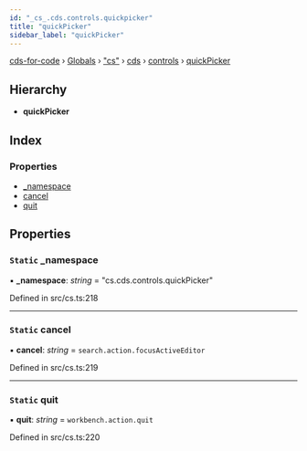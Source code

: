 ```yaml
---
id: "_cs_.cds.controls.quickpicker"
title: "quickPicker"
sidebar_label: "quickPicker"
---
```


[cds-for-code](../index.md) › [Globals](../globals.md) › ["cs"](../modules/_cs_.md) › [cds](../modules/_cs_.cds.md) › [controls](../modules/_cs_.cds.controls.md) › [quickPicker](_cs_.cds.controls.quickpicker.md)

## Hierarchy

* **quickPicker**

## Index

### Properties

* [_namespace](_cs_.cds.controls.quickpicker.md#static-_namespace)
* [cancel](_cs_.cds.controls.quickpicker.md#static-cancel)
* [quit](_cs_.cds.controls.quickpicker.md#static-quit)

## Properties

### `Static` _namespace

▪ **_namespace**: *string* = "cs.cds.controls.quickPicker"

Defined in src/cs.ts:218

___

### `Static` cancel

▪ **cancel**: *string* = `search.action.focusActiveEditor`

Defined in src/cs.ts:219

___

### `Static` quit

▪ **quit**: *string* = `workbench.action.quit`

Defined in src/cs.ts:220
